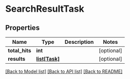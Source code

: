 # SearchResultTask

## Properties
Name | Type | Description | Notes
------------ | ------------- | ------------- | -------------
**total_hits** | **int** |  | [optional] 
**results** | [**list[Task]**](Task.md) |  | [optional] 

[[Back to Model list]](../README.md#documentation-for-models) [[Back to API list]](../README.md#documentation-for-api-endpoints) [[Back to README]](../README.md)

